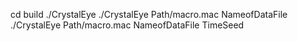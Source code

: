 
cd build
./CrystalEye
./CrystalEye Path/macro.mac NameofDataFile 
./CrystalEye Path/macro.mac NameofDataFile TimeSeed 
